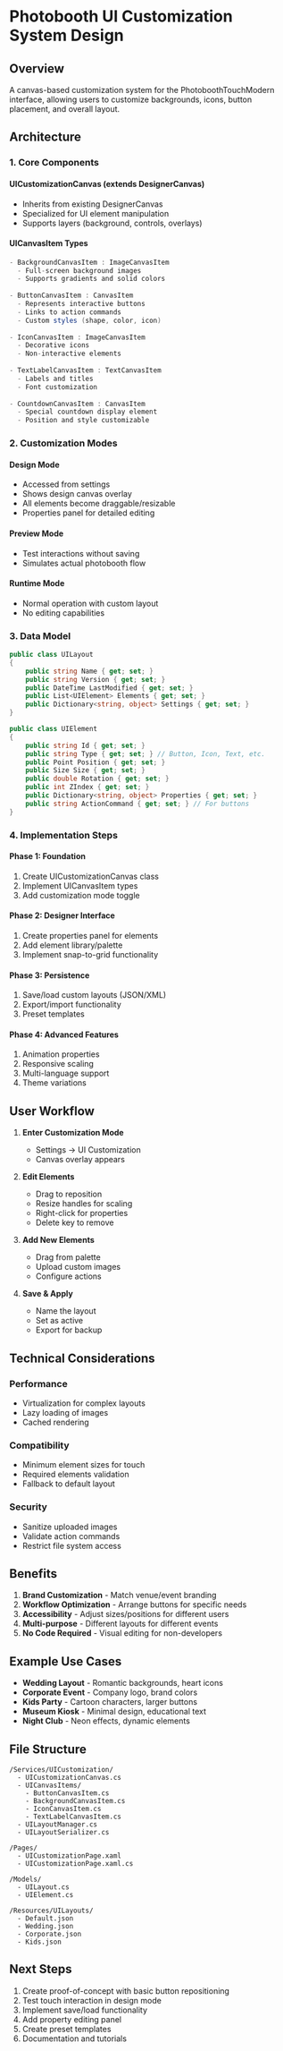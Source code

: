 # Photobooth UI Customization System Design

## Overview
A canvas-based customization system for the PhotoboothTouchModern interface, allowing users to customize backgrounds, icons, button placement, and overall layout.

## Architecture

### 1. Core Components

#### UICustomizationCanvas (extends DesignerCanvas)
- Inherits from existing DesignerCanvas
- Specialized for UI element manipulation
- Supports layers (background, controls, overlays)

#### UICanvasItem Types
```csharp
- BackgroundCanvasItem : ImageCanvasItem
  - Full-screen background images
  - Supports gradients and solid colors
  
- ButtonCanvasItem : CanvasItem  
  - Represents interactive buttons
  - Links to action commands
  - Custom styles (shape, color, icon)
  
- IconCanvasItem : ImageCanvasItem
  - Decorative icons
  - Non-interactive elements
  
- TextLabelCanvasItem : TextCanvasItem
  - Labels and titles
  - Font customization
  
- CountdownCanvasItem : CanvasItem
  - Special countdown display element
  - Position and style customizable
```

### 2. Customization Modes

#### Design Mode
- Accessed from settings
- Shows design canvas overlay
- All elements become draggable/resizable
- Properties panel for detailed editing

#### Preview Mode  
- Test interactions without saving
- Simulates actual photobooth flow

#### Runtime Mode
- Normal operation with custom layout
- No editing capabilities

### 3. Data Model

```csharp
public class UILayout
{
    public string Name { get; set; }
    public string Version { get; set; }
    public DateTime LastModified { get; set; }
    public List<UIElement> Elements { get; set; }
    public Dictionary<string, object> Settings { get; set; }
}

public class UIElement
{
    public string Id { get; set; }
    public string Type { get; set; } // Button, Icon, Text, etc.
    public Point Position { get; set; }
    public Size Size { get; set; }
    public double Rotation { get; set; }
    public int ZIndex { get; set; }
    public Dictionary<string, object> Properties { get; set; }
    public string ActionCommand { get; set; } // For buttons
}
```

### 4. Implementation Steps

#### Phase 1: Foundation
1. Create UICustomizationCanvas class
2. Implement UICanvasItem types
3. Add customization mode toggle

#### Phase 2: Designer Interface
1. Create properties panel for elements
2. Add element library/palette
3. Implement snap-to-grid functionality

#### Phase 3: Persistence
1. Save/load custom layouts (JSON/XML)
2. Export/import functionality
3. Preset templates

#### Phase 4: Advanced Features
1. Animation properties
2. Responsive scaling
3. Multi-language support
4. Theme variations

## User Workflow

1. **Enter Customization Mode**
   - Settings → UI Customization
   - Canvas overlay appears

2. **Edit Elements**
   - Drag to reposition
   - Resize handles for scaling
   - Right-click for properties
   - Delete key to remove

3. **Add New Elements**
   - Drag from palette
   - Upload custom images
   - Configure actions

4. **Save & Apply**
   - Name the layout
   - Set as active
   - Export for backup

## Technical Considerations

### Performance
- Virtualization for complex layouts
- Lazy loading of images
- Cached rendering

### Compatibility
- Minimum element sizes for touch
- Required elements validation
- Fallback to default layout

### Security
- Sanitize uploaded images
- Validate action commands
- Restrict file system access

## Benefits

1. **Brand Customization** - Match venue/event branding
2. **Workflow Optimization** - Arrange buttons for specific needs
3. **Accessibility** - Adjust sizes/positions for different users
4. **Multi-purpose** - Different layouts for different events
5. **No Code Required** - Visual editing for non-developers

## Example Use Cases

- **Wedding Layout** - Romantic backgrounds, heart icons
- **Corporate Event** - Company logo, brand colors
- **Kids Party** - Cartoon characters, larger buttons
- **Museum Kiosk** - Minimal design, educational text
- **Night Club** - Neon effects, dynamic elements

## File Structure

```
/Services/UICustomization/
  - UICustomizationCanvas.cs
  - UICanvasItems/
    - ButtonCanvasItem.cs
    - BackgroundCanvasItem.cs
    - IconCanvasItem.cs
    - TextLabelCanvasItem.cs
  - UILayoutManager.cs
  - UILayoutSerializer.cs
  
/Pages/
  - UICustomizationPage.xaml
  - UICustomizationPage.xaml.cs
  
/Models/
  - UILayout.cs
  - UIElement.cs
  
/Resources/UILayouts/
  - Default.json
  - Wedding.json
  - Corporate.json
  - Kids.json
```

## Next Steps

1. Create proof-of-concept with basic button repositioning
2. Test touch interaction in design mode
3. Implement save/load functionality
4. Add property editing panel
5. Create preset templates
6. Documentation and tutorials